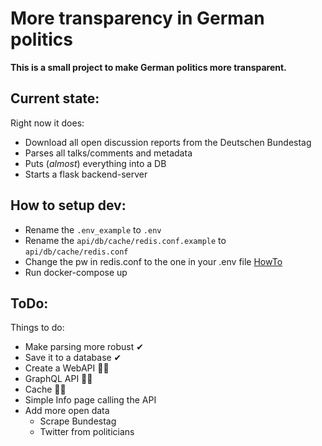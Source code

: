 # More transparency in German politics

**This is a small project to make German politics more transparent.**

## Current state:

Right now it does:
 * Download all open discussion reports from the Deutschen Bundestag
 * Parses all talks/comments and metadata
 * Puts (*almost*) everything into a DB
 * Starts a flask backend-server


## How to setup dev:
 * Rename the ``.env_example`` to ``.env``
 * Rename the ``api/db/cache/redis.conf.example`` to ``api/db/cache/redis.conf``
 * Change the pw in redis.conf to the one in your .env file [HowTo](https://stackink.com/how-to-set-password-for-redis-server/)
 * Run docker-compose up

## ToDo:
Things to do:
 * Make parsing more robust ✔
 * Save it to a database ✔
 * Create a WebAPI 🏃‍♂️
 * GraphQL API 🏃‍♂️
 * Cache 🏃‍♂️
 * Simple Info page calling the API
 * Add more open data
    * Scrape Bundestag
    * Twitter from politicians